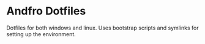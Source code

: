 # Andfro Dotfiles

Dotfiles for both windows and linux. Uses bootstrap scripts and symlinks for setting up the environment.
